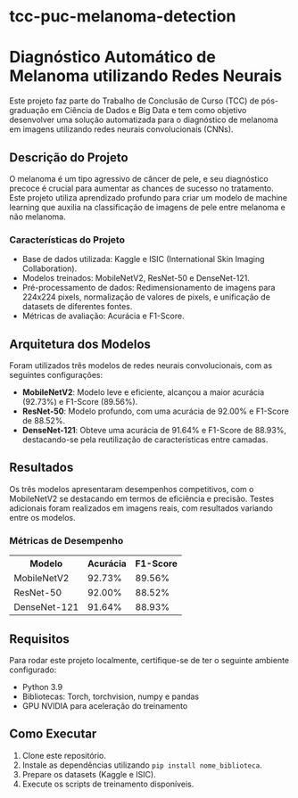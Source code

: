 # tcc-puc-melanoma-detection
<!DOCTYPE html>
<html lang="pt-br">
<head>
    <meta charset="UTF-8">
    <meta name="viewport" content="width=device-width, initial-scale=1.0">
    <title>Diagnóstico Automático de Melanoma</title>
</head>
<body>

<h1>Diagnóstico Automático de Melanoma utilizando Redes Neurais</h1>

<p>
    Este projeto faz parte do Trabalho de Conclusão de Curso (TCC) de pós-graduação em Ciência de Dados e Big Data e 
    tem como objetivo desenvolver uma solução automatizada para o diagnóstico de melanoma em imagens utilizando 
    redes neurais convolucionais (CNNs).
</p>

<h2>Descrição do Projeto</h2>

<p>
    O melanoma é um tipo agressivo de câncer de pele, e seu diagnóstico precoce é crucial para aumentar as chances 
    de sucesso no tratamento. Este projeto utiliza aprendizado profundo para criar um modelo de machine learning que 
    auxilia na classificação de imagens de pele entre melanoma e não melanoma.
</p>

<h3>Características do Projeto</h3>
<ul>
    <li>Base de dados utilizada: Kaggle e ISIC (International Skin Imaging Collaboration).</li>
    <li>Modelos treinados: MobileNetV2, ResNet-50 e DenseNet-121.</li>
    <li>Pré-processamento de dados: Redimensionamento de imagens para 224x224 pixels, normalização de valores de pixels, 
        e unificação de datasets de diferentes fontes.</li>
    <li>Métricas de avaliação: Acurácia e F1-Score.</li>
</ul>

<h2>Arquitetura dos Modelos</h2>

<p>
    Foram utilizados três modelos de redes neurais convolucionais, com as seguintes configurações:
</p>

<ul>
    <li><strong>MobileNetV2</strong>: Modelo leve e eficiente, alcançou a maior acurácia (92.73%) e F1-Score (89.56%).</li>
    <li><strong>ResNet-50</strong>: Modelo profundo, com uma acurácia de 92.00% e F1-Score de 88.52%.</li>
    <li><strong>DenseNet-121</strong>: Obteve uma acurácia de 91.64% e F1-Score de 88.93%, destacando-se pela reutilização 
        de características entre camadas.</li>
</ul>

<h2>Resultados</h2>

<p>
    Os três modelos apresentaram desempenhos competitivos, com o MobileNetV2 se destacando em termos de eficiência e 
    precisão. Testes adicionais foram realizados em imagens reais, com resultados variando entre os modelos.
</p>

<h3>Métricas de Desempenho</h3>
<table>
    <tr>
        <th>Modelo</th>
        <th>Acurácia</th>
        <th>F1-Score</th>
    </tr>
    <tr>
        <td>MobileNetV2</td>
        <td>92.73%</td>
        <td>89.56%</td>
    </tr>
    <tr>
        <td>ResNet-50</td>
        <td>92.00%</td>
        <td>88.52%</td>
    </tr>
    <tr>
        <td>DenseNet-121</td>
        <td>91.64%</td>
        <td>88.93%</td>
    </tr>
</table>

<h2>Requisitos</h2>

<p>
    Para rodar este projeto localmente, certifique-se de ter o seguinte ambiente configurado:
</p>

<ul>
    <li>Python 3.9</li>
    <li>Bibliotecas: Torch, torchvision, numpy e pandas</li>
    <li>GPU NVIDIA para aceleração do treinamento</li>
</ul>

<h2>Como Executar</h2>

<ol>
    <li>Clone este repositório.</li>
    <li>Instale as dependências utilizando <code>pip install nome_biblioteca</code>.</li>
    <li>Prepare os datasets (Kaggle e ISIC).</li>
    <li>Execute os scripts de treinamento disponíveis.</li>
</ol>

</body>
</html>
